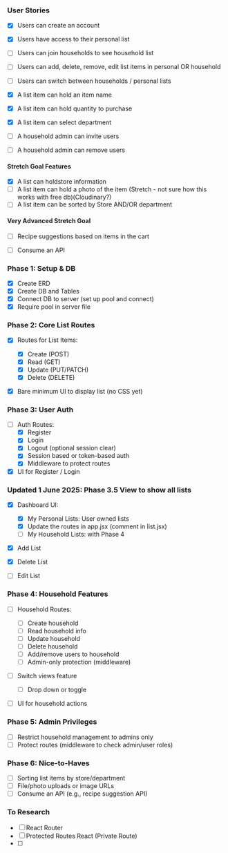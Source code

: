 ### User Stories

- [x] Users can create an account
- [x] Users have access to their personal list
- [ ] Users can join households to see household list
- [ ] Users can add, delete, remove, edit list items in personal OR household
- [ ] Users can switch between households / personal lists
- [x] A list item can hold an item name
- [x] A list item can hold quantity to purchase

- [x] A list item can select department
- [ ] A household admin can invite users
- [ ] A household admin can remove users

#### Stretch Goal Features

- [x] A list can holdstore information
- [ ] A list item can hold a photo of the item (Stretch - not sure how this works with free db)(Cloudinary?)
- [ ] A list item can be sorted by Store AND/OR department

#### Very Advanced Stretch Goal

-[ ] Recipe suggestions based on items in the cart

- [ ] Consume an API

### Phase 1: Setup & DB

- [x] Create ERD
- [x] Create DB and Tables
- [x] Connect DB to server (set up pool and connect)
- [x] Require pool in server file

### Phase 2: Core List Routes

- [x] Routes for List Items:

  - [x] Create (POST)
  - [x] Read (GET)
  - [x] Update (PUT/PATCH)
  - [x] Delete (DELETE)

- [x] Bare minimum UI to display list (no CSS yet)

### Phase 3: User Auth

- [ ] Auth Routes:
  - [x] Register
  - [x] Login
  - [x] Logout (optional session clear)
  - [x] Session based or token-based auth
  - [x] Middleware to protect routes
- [x] UI for Register / Login

### Updated 1 June 2025: Phase 3.5 View to show all lists

- [x] Dashboard UI:

  - [x] My Personal Lists: User owned lists
  - [x] Update the routes in app.jsx (comment in list.jsx)
  - [ ] My Household Lists: with Phase 4

- [x] Add List
- [x] Delete List
- [ ] Edit List

### Phase 4: Household Features

- [ ] Household Routes:

  - [ ] Create household
  - [ ] Read household info
  - [ ] Update household
  - [ ] Delete household
  - [ ] Add/remove users to household
  - [ ] Admin-only protection (middleware)

- [ ] Switch views feature

  - [ ] Drop down or toggle

- [ ] UI for household actions

### Phase 5: Admin Privileges

- [ ] Restrict household management to admins only
- [ ] Protect routes (middleware to check admin/user roles)

### Phase 6: Nice-to-Haves

- [ ] Sorting list items by store/department
- [ ] File/photo uploads or image URLs
- [ ] Consume an API (e.g., recipe suggestion API)

### To Research

- [ ] React Router
- [ ] Protected Routes React (Private Route)
- [ ]

